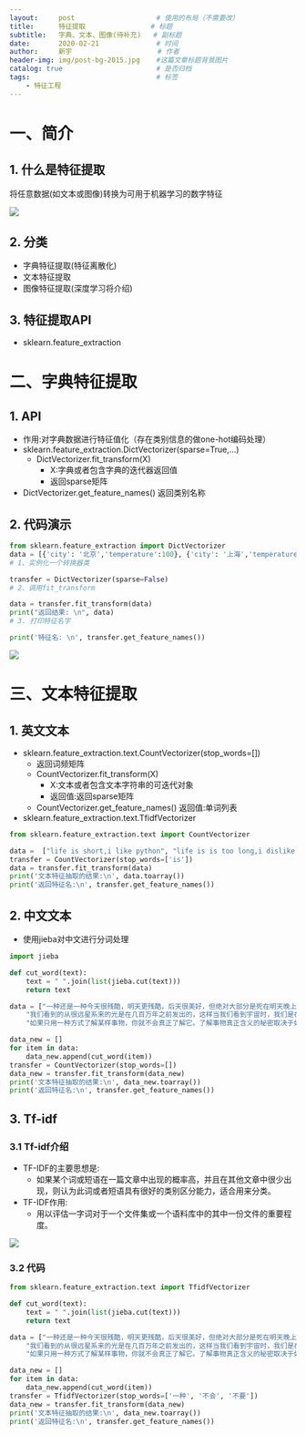 ```yaml
---
layout:     post                    # 使用的布局（不需要改）
title:      特征提取   				# 标题 		  
subtitle:   字典、文本、图像(待补充) 	# 副标题
date:       2020-02-21              # 时间
author:     新宇                     # 作者
header-img: img/post-bg-2015.jpg    #这篇文章标题背景图片
catalog: true                       # 是否归档
tags:                               # 标签
    - 特征工程
---
```

# 一、简介
## 1. 什么是特征提取
将任意数据(如文本或图像)转换为可用于机器学习的数字特征

![](https://tva1.sinaimg.cn/large/008eGmZEly1gnvmw1ol9cj30oz06eaia.jpg)


## 2. 分类
- 字典特征提取(特征离散化) 
- 文本特征提取 
- 图像特征提取(深度学习将介绍)

## 3. 特征提取API
- sklearn.feature_extraction


# 二、字典特征提取
## 1. API 
- 作用:对字典数据进行特征值化（存在类别信息的做one-hot编码处理）
- sklearn.feature_extraction.DictVectorizer(sparse=True,...) 
	- DictVectorizer.fit_transform(X)
		- X:字典或者包含字典的迭代器返回值
		- 返回sparse矩阵 
- DictVectorizer.get_feature_names() 返回类别名称

## 2. 代码演示
```python
from sklearn.feature_extraction import DictVectorizer
data = [{'city': '北京','temperature':100}, {'city': '上海','temperature':60}, {'city': '深圳','temperature':30}]
# 1、实例化一个转换器类

transfer = DictVectorizer(sparse=False)
# 2、调用fit_transform

data = transfer.fit_transform(data)
print("返回结果: \n", data)
# 3. 打印特征名字

print('特征名: \n', transfer.get_feature_names())
```

![](https://tva1.sinaimg.cn/large/008eGmZEly1gnvmw1j2v5j30oe04941d.jpg)


# 三、文本特征提取

## 1. 英文文本

- sklearn.feature_extraction.text.CountVectorizer(stop_words=[])
	- 返回词频矩阵
	- CountVectorizer.fit_transform(X) 
		- X:文本或者包含文本字符串的可迭代对象 
		- 返回值:返回sparse矩阵
	- CountVectorizer.get_feature_names() 返回值:单词列表 
- sklearn.feature_extraction.text.TfidfVectorizer

```python
from sklearn.feature_extraction.text import CountVectorizer

data =  ["life is short,i like python", "life is is too long,i dislike python"]
transfer = CountVectorizer(stop_words=['is'])
data = transfer.fit_transform(data)
print('文本特征抽取的结果:\n', data.toarray())
print('返回特征名:\n', transfer.get_feature_names())
```

## 2. 中文文本
- 使用jieba对中文进行分词处理

```python
import jieba

def cut_word(text):
    text = " ".join(list(jieba.cut(text)))
    return text

data = ["一种还是一种今天很残酷，明天更残酷，后天很美好，但绝对大部分是死在明天晚上，所以每个人不要放弃今天。",
    "我们看到的从很远星系来的光是在几百万年之前发出的，这样当我们看到宇宙时，我们是在看它的过去。",
    "如果只用一种方式了解某样事物，你就不会真正了解它。了解事物真正含义的秘密取决于如何将其与我们所了解的事物相联系。"] 

data_new = []
for item in data:
    data_new.append(cut_word(item))
transfer = CountVectorizer(stop_words=[])
data_new = transfer.fit_transform(data_new)
print('文本特征抽取的结果:\n', data_new.toarray())
print('返回特征名:\n', transfer.get_feature_names())
```

## 3. Tf-idf
### 3.1 Tf-idf介绍

- TF-IDF的主要思想是:
	- 如果某个词或短语在一篇文章中出现的概率高，并且在其他文章中很少出现，则认为此词或者短语具有很好的类别区分能力，适合用来分类。
- TF-IDF作用:
	- 用以评估一字词对于一个文件集或一个语料库中的其中一份文件的重要程度。

![](https://tva1.sinaimg.cn/large/008eGmZEly1gnvmtb42fyj30pc069myb.jpg)

### 3.2 代码

```python
from sklearn.feature_extraction.text import TfidfVectorizer

def cut_word(text):
    text = " ".join(list(jieba.cut(text)))
    return text

data = ["一种还是一种今天很残酷，明天更残酷，后天很美好，但绝对大部分是死在明天晚上，所以每个人不要放弃今天。",
    "我们看到的从很远星系来的光是在几百万年之前发出的，这样当我们看到宇宙时，我们是在看它的过去。",
    "如果只用一种方式了解某样事物，你就不会真正了解它。了解事物真正含义的秘密取决于如何将其与我们所了解的事物相联系。"] 

data_new = []
for item in data:
    data_new.append(cut_word(item))
transfer = TfidfVectorizer(stop_words=['一种', '不会', '不要'])
data_new = transfer.fit_transform(data_new)
print('文本特征抽取的结果:\n', data_new.toarray())
print('返回特征名:\n', transfer.get_feature_names())
```

